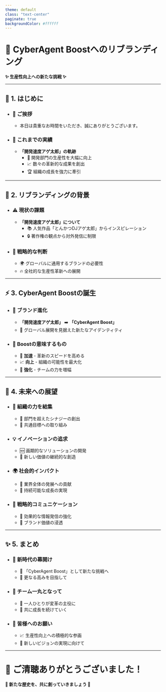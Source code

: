 ```yaml
---
theme: default
class: "text-center"
paginate: true
backgroundColor: #ffffff
---
```


# 🚀 CyberAgent Boostへのリブランディング

**✨ 生産性向上への新たな挑戦 ✨**

<mdi-trending-up class="text-green-500 text-6xl" />

---

## 🎯 1. はじめに

- ### 👋 **ご挨拶**
  - 本日は貴重なお時間をいただき、誠にありがとうございます。

- ### 💫 **これまでの実績**
  - **「開発速度アゲ太郎」の軌跡** 
    - 🌟 開発部門の生産性を大幅に向上
    - 📈 数々の革新的な成果を創出
    - 🏆 組織の成長を強力に牽引

---

## 🔄 2. リブランディングの背景

- ### ⚠️ **現状の課題**
  - **「開発速度アゲ太郎」について**
    - 📚 人気作品「とんかつDJアゲ太郎」からインスピレーション
    - 🔒 著作権の観点から対外発信に制限

- ### 🎯 **戦略的な判断**
  - 🌍 グローバルに通用するブランドの必要性
  - 🔥 全社的な生産性革新への展開

---

## ⚡ 3. CyberAgent Boostの誕生

- ### 🦋 **ブランド進化**
  - **「開発速度アゲ太郎」** ➡️ **「CyberAgent Boost」**
  - 💎 グローバル展開を見据えた新たなアイデンティティ

- ### 💫 **Boostの意味するもの**
  - 🚀 **加速** - 革新のスピードを高める
  - 📈 **向上** - 組織の可能性を最大化
  - 💪 **強化** - チームの力を増幅

---

## 🔮 4. 未来への展望

- ### 🤝 **組織の力を結集**
  - 🌈 部門を超えたシナジーの創出
  - 🎯 共通目標への取り組み

- ### 💡 **イノベーションの追求**
  - 🆕 画期的なソリューションの開発
  - 🌟 新しい価値の継続的な創造

- ### 🌍 **社会的インパクト**
  - 💪 業界全体の発展への貢献
  - 🎯 持続可能な成長の実現

- ### 📢 **戦略的コミュニケーション**
  - 📱 効果的な情報発信の強化
  - 🎨 ブランド価値の浸透

---

## ✨ 5. まとめ

- ### 🦋 **新時代の幕開け**
  - 🚀 「CyberAgent Boost」として新たな挑戦へ
  - 💫 更なる高みを目指して

- ### 👥 **チーム一丸となって**
  - 💪 一人ひとりが変革の主役に
  - 🌟 共に成長を続けていく

- ### 🤝 **皆様へのお願い**
  - 📈 生産性向上への積極的な参画
  - 💫 新しいビジョンの実現に向けて

---

# 🙏 ご清聴ありがとうございました！

**🚀 新たな歴史を、共に創っていきましょう 🚀**

<mdi-rocket-launch-outline class="text-purple-500 text-6xl" />

